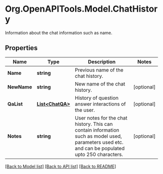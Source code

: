 # Org.OpenAPITools.Model.ChatHistory
Information about the chat information such as name.

## Properties

Name | Type | Description | Notes
------------ | ------------- | ------------- | -------------
**Name** | **string** | Previous name of the chat history. | 
**NewName** | **string** | New name of the chat history. | [optional] 
**QaList** | [**List&lt;ChatQA&gt;**](ChatQA.md) | History of question answer interactions of the user. | [optional] 
**Notes** | **string** | User notes for the chat history. This can contain information such as model used, parameters used etc. and can be populated upto 250 characters. | [optional] 

[[Back to Model list]](../README.md#documentation-for-models) [[Back to API list]](../README.md#documentation-for-api-endpoints) [[Back to README]](../README.md)

